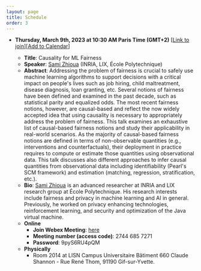 ```yaml
---
layout: page
title: Schedule
order: 3
---
```


<!-- ## Upcoming Seminar Presentations -->

* **Thursday, March 9th, 2023 at 10:30 AM Paris Time (GMT+2)** [[Link to join](https://inria.webex.com/inria-en/j.php?MTID=mb0a1b91531f6bab0d3a8d4c470cf0e6d)][[Add to Calendar](/files/Zhioua.ics)]
  - **Title**: Causality for ML Fairness
  - **Speaker**: [Sami Zhioua](http://www.lix.polytechnique.fr/Labo/Sami.ZHIOUA/) (INRIA, LIX, École Polytechnique)
  - **Abstract**: Addressing the problem of fairness is crucial to safely use machine learning algorithms to support decisions with a critical impact on people's lives such as job hiring, child maltreatment, disease diagnosis, loan granting, etc. Several notions of fairness have been defined and examined in the past decade, such as statistical parity and equalized odds. The most recent fairness notions, however, are causal-based and reflect the now widely accepted idea that using causality is necessary to appropriately address the problem of fairness. This talk examines an exhaustive list of causal-based fairness notions and study their applicability in real-world scenarios. As the majority of causal-based fairness notions are defined in terms of non-observable quantities (e.g., interventions and counterfactuals), their deployment in practice requires to compute or estimate those quantities using observational data. This talk discusses also different approaches to infer causal quantities from observational data including identifiability (Pearl's SCM framework) and estimation (matching, regression, stratification, etc.).
  - **Bio**: [Sami Zhioua](http://www.lix.polytechnique.fr/Labo/Sami.ZHIOUA/) is an advanced researcher at INRIA and LIX research group at École Polytechnique. His research interests include fairness and privacy in machine learning and AI in general. Previously, he worked on privacy enhancing technologies, reinforcement learning, and security and optimization of the Java virtual machine.
  
  * **Online**
    - **Join Webex Meeting**: [here](https://inria.webex.com/inria-en/j.php?MTID=mb0a1b91531f6bab0d3a8d4c470cf0e6d)
    - **Meeting number (access code)**: 2744 685 7271
    - **Password**: 9pyS6RU4pQM
  * **Physically**
    - Room 2014 at LISN Campus Universitaire Bâtiment 660 Claude Shannon - Rue René Thom, 91190 Gif-sur-Yvette.
  